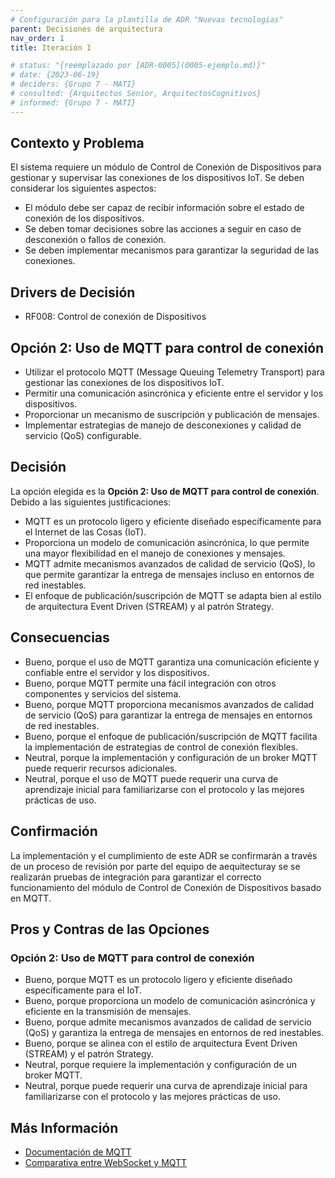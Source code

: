 ```yaml
---
# Configuración para la plantilla de ADR "Nuevas tecnologias"
parent: Decisiones de arquitectura
nav_order: 1
title: Iteración 1

# status: "{reemplazado por [ADR-0005](0005-ejemplo.md)}"
# date: {2023-06-19}
# deciders: {Grupo 7 - MATI}
# consulted: {Arquitectos Senior, ArquitectosCognitivos}
# informed: {Grupo 7 - MATI}
---
```

## Contexto y Problema


El sistema requiere un módulo de Control de Conexión de Dispositivos para gestionar y supervisar las conexiones de los dispositivos IoT. Se deben considerar los siguientes aspectos:

- El módulo debe ser capaz de recibir información sobre el estado de conexión de los dispositivos.
- Se deben tomar decisiones sobre las acciones a seguir en caso de desconexión o fallos de conexión.
- Se deben implementar mecanismos para garantizar la seguridad de las conexiones.


## Drivers de Decisión

* RF008: Control de conexión de Dispositivos

## Opción 2: Uso de MQTT para control de conexión

- Utilizar el protocolo MQTT (Message Queuing Telemetry Transport) para gestionar las conexiones de los dispositivos IoT.
- Permitir una comunicación asincrónica y eficiente entre el servidor y los dispositivos.
- Proporcionar un mecanismo de suscripción y publicación de mensajes.
- Implementar estrategias de manejo de desconexiones y calidad de servicio (QoS) configurable.


## Decisión

La opción elegida es la **Opción 2: Uso de MQTT para control de conexión**. Debido a las siguientes justificaciones:

- MQTT es un protocolo ligero y eficiente diseñado específicamente para el Internet de las Cosas (IoT).
- Proporciona un modelo de comunicación asincrónica, lo que permite una mayor flexibilidad en el manejo de conexiones y mensajes.
- MQTT admite mecanismos avanzados de calidad de servicio (QoS), lo que permite garantizar la entrega de mensajes incluso en entornos de red inestables.
- El enfoque de publicación/suscripción de MQTT se adapta bien al estilo de arquitectura Event Driven (STREAM) y al patrón Strategy.


## Consecuencias

* Bueno, porque el uso de MQTT garantiza una comunicación eficiente y confiable entre el servidor y los dispositivos.
* Bueno, porque MQTT permite una fácil integración con otros componentes y servicios del sistema.
* Bueno, porque MQTT proporciona mecanismos avanzados de calidad de servicio (QoS) para garantizar la entrega de mensajes en entornos de red inestables.
* Bueno, porque el enfoque de publicación/suscripción de MQTT facilita la implementación de estrategias de control de conexión flexibles.
* Neutral, porque la implementación y configuración de un broker MQTT puede requerir recursos adicionales.
* Neutral, porque el uso de MQTT puede requerir una curva de aprendizaje inicial para familiarizarse con el protocolo y las mejores prácticas de uso.


## Confirmación

La implementación y el cumplimiento de este ADR se confirmarán a través de un proceso de revisión por parte del equipo de aequitecturay se se realizarán pruebas de integración para garantizar el correcto funcionamiento del módulo de Control de Conexión de Dispositivos basado en MQTT.

## Pros y Contras de las Opciones

### Opción 2: Uso de MQTT para control de conexión


* Bueno, porque MQTT es un protocolo ligero y eficiente diseñado específicamente para el IoT.
* Bueno, porque proporciona un modelo de comunicación asincrónica y eficiente en la transmisión de mensajes.
* Bueno, porque admite mecanismos avanzados de calidad de servicio (QoS) y garantiza la entrega de mensajes en entornos de red inestables.
* Bueno, porque se alinea con el estilo de arquitectura Event Driven (STREAM) y el patrón Strategy.
* Neutral, porque requiere la implementación y configuración de un broker MQTT.
* Neutral, porque puede requerir una curva de aprendizaje inicial para familiarizarse con el protocolo y las mejores prácticas de uso.


## Más Información

- [Documentación de MQTT](https://mqtt.org/)
- [Comparativa entre WebSocket y MQTT](https://www.ibm.com/support/knowledgecenter/en/SSMQ79_9.1.0/com.ibm.itsm.sysadmin.doc/c_mqtt_websockets.html)

